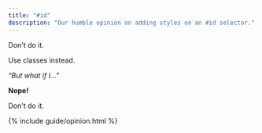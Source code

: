 ```yaml
---
title: "#id"
description: "Our humble opinion on adding styles on an #id selector."
---
```


<div class="u-pad-b-10">
<p class="t-headline-4 t-lh-heading t-300 u-mrg-b-0">Don't do it.</p>
Use classes instead.
</div>

<p class="t-h4"><em>"But what if I…"</em></p>

<p class="t-h3"><strong>Nope!</strong></p>

Don't do it.

{% include guide/opinion.html %}
